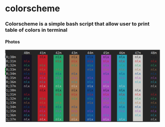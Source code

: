 # colorscheme

### Colorscheme is a simple bash script that allow user to print table of colors in terminal

#### Photos

![shootdown nibba](docs/example.png)
